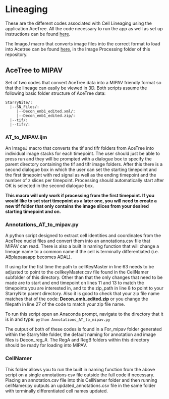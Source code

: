 # Lineaging

These are the different codes associated with Cell Lineaging using the application AceTree. All the code necessary to run the app as well as set up instructions can be found [here](https://github.com/zhirongbaolab/AceTree.git).  

The ImageJ macro that converts image files into the correct format to load into Acetree can be found [here](https://github.com/gkroesc/Worm_untwisting_project/tree/main/Image_processing/Rotate_and_Slice), in the Image Processing folder of this repository. 

## AceTree to MIPAV

Set of two codes that convert AceTree data into a MIPAV friendly format so that the lineage can easily be viewed in 3D. Both scripts assume the following basic folder structure of AceTree data:
```
StarryNite/: 
  |--SN_Files/: 
     |--Decon_emb1_edited.xml/: 
     |--Decon_emb1_edited.zip/: 
  |--tif/: 
  |--tifr/: 
```
### AT_to_MIPAV.ijm

An ImageJ macro that converts the tif and tifr folders from AceTree into individual image stacks for each timepoint. The user should just be able to press run and they will be prompted with a dialogue box to specify the parent directory containing the tif and tifr image folders. After this there is a second dialogue box in which the user can set the starting timepoint and the first timepoint with red signal as well as the ending timepoint and the number of z slices per timepoint. Processing should automatically start after OK is selected in the second dialogue box. 

**This macro will only work if processing from the first timepoint. If you would like to set start timepoint as a later one, you will need to create a new tif folder that only contains the image slices from your desired starting timepoint and on.**

### Annotations_AT_to_mipav.py

A python script designed to extract cell identities and coordinates from the AceTree nuclei files and convert them into an annotations.csv file that MIPAV can read. There is also a built in naming function that will change a lineage name to a common name if the cell is terminally differentiated (i.e. ABplapaaaapp becomes ADAL).

If using for the fist time the path to cellKeyMaster in line 63 needs to be adjusted to point to the cellkeyMaster.csv file found in the CellNamer subfolder of this directory. Other than that the only changes that need to be made are to start and end timepoint on lines 11 and 13 to match the timepoints you are interested in, and to the zip_path in line 8 to point to your StarryNite parent directory. Also it is good to check that your zip file name matches that of the code: **Decon_emb_edited.zip** or you change the filepath in line 27 of the code to match your zip file name. 

To run this script open an Anaconda prompt, navigate to the directory that it is in and type: `python Annotations_AT_to_mipav.py`

The output of both of these codes is found in a For_mipav folder generated within the StarryNite folder, the default naming for annotation and image files is Decon_reg_#. The RegA and RegB folders within this directory should be ready for loading into MIPAV.

### CellNamer
This folder allows you to run the built in naming function from the above script on a single annotations csv file outside the full code if necessary. Placing an annotation.csv file into this CellNamer folder and then running cellNamer.py outputs an updated_annotations.csv file in the same folder with terminally differentiated cell names updated. 




